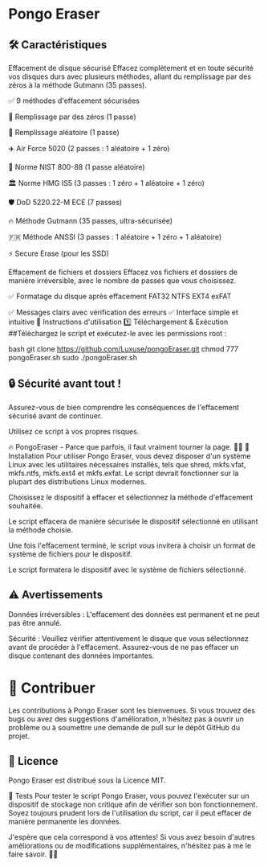 # Pongo Eraser

## 🛠 Caractéristiques
Effacement de disque sécurisé
Effacez complètement et en toute sécurité vos disques durs avec plusieurs méthodes, allant du remplissage par des zéros à la méthode Gutmann (35 passes).

  ✅ 9 méthodes d'effacement sécurisées
  
  🛑 Remplissage par des zéros (1 passe)
  
  🔄 Remplissage aléatoire (1 passe)
  
  ✈️ Air Force 5020 (2 passes : 1 aléatoire + 1 zéro)
  
  🔐 Norme NIST 800-88 (1 passe aléatoire)
  
  🏛️ Norme HMG IS5 (3 passes : 1 zéro + 1 aléatoire + 1 zéro)
 
  🛡 DoD 5220.22-M ECE (7 passes)
  
  🔥 Méthode Gutmann (35 passes, ultra-sécurisée)
 
  🇫🇷 Méthode ANSSI (3 passes : 1 aléatoire + 1 zéro + 1 aléatoire)
  
  ⚡ Secure Erase (pour les SSD)

Effacement de fichiers et dossiers
Effacez vos fichiers et dossiers de manière irréversible, avec le nombre de passes que vous choisissez.

✅ Formatage du disque après effacement
FAT32
NTFS
EXT4
exFAT

✅ Messages clairs avec vérification des erreurs
✅ Interface simple et intuitive
📜 Instructions d'utilisation
1️⃣ Téléchargement & Exécution
##Téléchargez le script et exécutez-le avec les permissions root :

bash
git clone https://github.com/Luxuse/pongoEraser.git
chmod 777 pongoEraser.sh
sudo ./pongoEraser.sh
## 🔒 Sécurité avant tout !
Assurez-vous de bien comprendre les conséquences de l'effacement sécurisé avant de continuer.

Utilisez ce script à vos propres risques.

🔥 PongoEraser - Parce que parfois, il faut vraiment tourner la page. 📄💥
🚀 Installation
Pour utiliser Pongo Eraser, vous devez disposer d'un système Linux avec les utilitaires nécessaires installés, tels que shred, mkfs.vfat, mkfs.ntfs, mkfs.ext4 et mkfs.exfat. Le script devrait fonctionner sur la plupart des distributions Linux modernes.


Choisissez le dispositif à effacer et sélectionnez la méthode d'effacement souhaitée.

Le script effacera de manière sécurisée le dispositif sélectionné en utilisant la méthode choisie.

Une fois l'effacement terminé, le script vous invitera à choisir un format de système de fichiers pour le dispositif.

Le script formatera le dispositif avec le système de fichiers sélectionné.

## ⚠️ Avertissements
Données irréversibles : L'effacement des données est permanent et ne peut pas être annulé.

Sécurité : Veuillez vérifier attentivement le disque que vous sélectionnez avant de procéder à l'effacement. Assurez-vous de ne pas effacer un disque contenant des données importantes.

# 🤝 Contribuer
Les contributions à Pongo Eraser sont les bienvenues. Si vous trouvez des bugs ou avez des suggestions d'amélioration, n'hésitez pas à ouvrir un problème ou à soumettre une demande de pull sur le dépôt GitHub du projet.

## 📜 Licence
Pongo Eraser est distribué sous la Licence MIT.

🧪 Tests
Pour tester le script Pongo Eraser, vous pouvez l'exécuter sur un dispositif de stockage non critique afin de vérifier son bon fonctionnement. Soyez toujours prudent lors de l'utilisation du script, car il peut effacer de manière permanente les données.

J'espère que cela correspond à vos attentes! Si vous avez besoin d'autres améliorations ou de modifications supplémentaires, n'hésitez pas à me le faire savoir. 🚀😊
